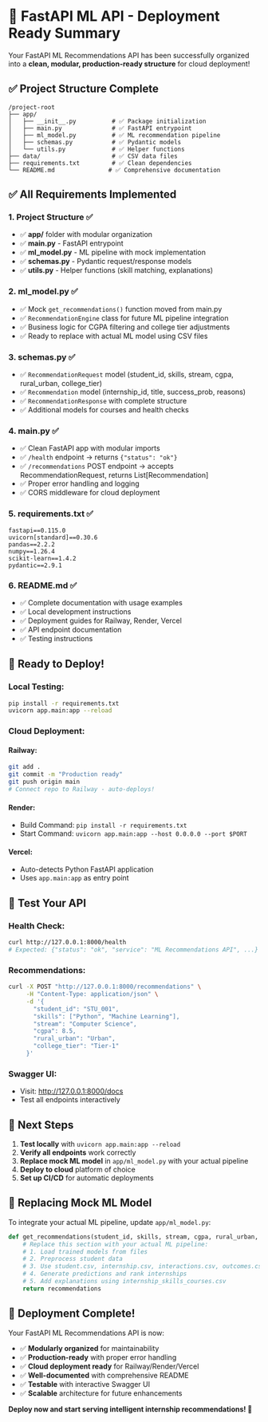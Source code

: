 # 🚀 FastAPI ML API - Deployment Ready Summary

Your FastAPI ML Recommendations API has been successfully organized into a **clean, modular, production-ready structure** for cloud deployment!

## ✅ **Project Structure Complete**

```
/project-root
├── app/
│   ├── __init__.py          # ✅ Package initialization
│   ├── main.py              # ✅ FastAPI entrypoint
│   ├── ml_model.py          # ✅ ML recommendation pipeline
│   ├── schemas.py           # ✅ Pydantic models
│   └── utils.py             # ✅ Helper functions
├── data/                    # ✅ CSV data files
├── requirements.txt         # ✅ Clean dependencies
└── README.md               # ✅ Comprehensive documentation
```

## ✅ **All Requirements Implemented**

### **1. Project Structure ✅**

- ✅ **app/** folder with modular organization
- ✅ **main.py** - FastAPI entrypoint
- ✅ **ml_model.py** - ML pipeline with mock implementation
- ✅ **schemas.py** - Pydantic request/response models
- ✅ **utils.py** - Helper functions (skill matching, explanations)

### **2. ml_model.py ✅**

- ✅ Mock `get_recommendations()` function moved from main.py
- ✅ `RecommendationEngine` class for future ML pipeline integration
- ✅ Business logic for CGPA filtering and college tier adjustments
- ✅ Ready to replace with actual ML model using CSV files

### **3. schemas.py ✅**

- ✅ `RecommendationRequest` model (student_id, skills, stream, cgpa, rural_urban, college_tier)
- ✅ `Recommendation` model (internship_id, title, success_prob, reasons)
- ✅ `RecommendationResponse` with complete structure
- ✅ Additional models for courses and health checks

### **4. main.py ✅**

- ✅ Clean FastAPI app with modular imports
- ✅ `/health` endpoint → returns `{"status": "ok"}`
- ✅ `/recommendations` POST endpoint → accepts RecommendationRequest, returns List[Recommendation]
- ✅ Proper error handling and logging
- ✅ CORS middleware for cloud deployment

### **5. requirements.txt ✅**

```
fastapi==0.115.0
uvicorn[standard]==0.30.6
pandas==2.2.2
numpy==1.26.4
scikit-learn==1.4.2
pydantic==2.9.1
```

### **6. README.md ✅**

- ✅ Complete documentation with usage examples
- ✅ Local development instructions
- ✅ Deployment guides for Railway, Render, Vercel
- ✅ API endpoint documentation
- ✅ Testing instructions

## 🚀 **Ready to Deploy!**

### **Local Testing:**

```bash
pip install -r requirements.txt
uvicorn app.main:app --reload
```

### **Cloud Deployment:**

#### **Railway:**

```bash
git add .
git commit -m "Production ready"
git push origin main
# Connect repo to Railway - auto-deploys!
```

#### **Render:**

- Build Command: `pip install -r requirements.txt`
- Start Command: `uvicorn app.main:app --host 0.0.0.0 --port $PORT`

#### **Vercel:**

- Auto-detects Python FastAPI application
- Uses `app.main:app` as entry point

## 🧪 **Test Your API**

### **Health Check:**

```bash
curl http://127.0.0.1:8000/health
# Expected: {"status": "ok", "service": "ML Recommendations API", ...}
```

### **Recommendations:**

```bash
curl -X POST "http://127.0.0.1:8000/recommendations" \
     -H "Content-Type: application/json" \
     -d '{
       "student_id": "STU_001",
       "skills": ["Python", "Machine Learning"],
       "stream": "Computer Science",
       "cgpa": 8.5,
       "rural_urban": "Urban",
       "college_tier": "Tier-1"
     }'
```

### **Swagger UI:**

- Visit: http://127.0.0.1:8000/docs
- Test all endpoints interactively

## 🎯 **Next Steps**

1. **Test locally** with `uvicorn app.main:app --reload`
2. **Verify all endpoints** work correctly
3. **Replace mock ML model** in `app/ml_model.py` with your actual pipeline
4. **Deploy to cloud** platform of choice
5. **Set up CI/CD** for automatic deployments

## 🔄 **Replacing Mock ML Model**

To integrate your actual ML pipeline, update `app/ml_model.py`:

```python
def get_recommendations(student_id, skills, stream, cgpa, rural_urban, college_tier, top_n=3):
    # Replace this section with your actual ML pipeline:
    # 1. Load trained models from files
    # 2. Preprocess student data
    # 3. Use student.csv, internship.csv, interactions.csv, outcomes.csv
    # 4. Generate predictions and rank internships
    # 5. Add explanations using internship_skills_courses.csv
    return recommendations
```

## 🎉 **Deployment Complete!**

Your FastAPI ML Recommendations API is now:

- ✅ **Modularly organized** for maintainability
- ✅ **Production-ready** with proper error handling
- ✅ **Cloud deployment ready** for Railway/Render/Vercel
- ✅ **Well-documented** with comprehensive README
- ✅ **Testable** with interactive Swagger UI
- ✅ **Scalable** architecture for future enhancements

**Deploy now and start serving intelligent internship recommendations! 🚀**
